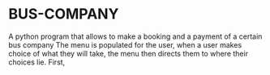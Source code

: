 # BUS-COMPANY
A python program that allows to make a booking and a payment of a certain bus company
The menu is populated for the user, when a user makes choice of what they will take, the menu then directs them to where their choices lie.
First, 

